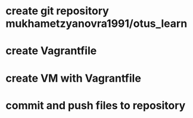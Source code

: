 # create git repository mukhametzyanovra1991/otus_learn
# create Vagrantfile
# create VM with Vagrantfile
# commit and push files to repository
